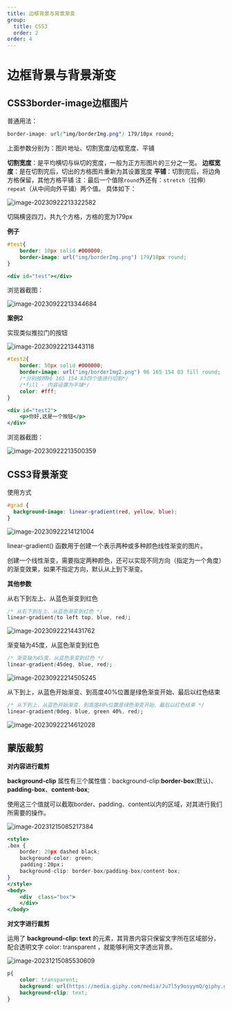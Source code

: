 ```yaml
---
title: 边框背景与背景渐变
group:
  title: CSS3
  order: 2
order: 4
---
```

# 边框背景与背景渐变

## CSS3border-image边框图片

普通用法：

```css
border-image: url("img/borderImg.png") 179/10px round;
```

上面参数分别为：图片地址、切割宽度/边框宽度、平铺

**切割宽度**：是平均横切与纵切的宽度，一般为正方形图片的三分之一宽。
**边框宽度**：是在切割完后，切出的方格图片重新为其设置宽度
**平铺**：切割完后，将边角方格保留，其他方格平铺
注：最后一个值除`round`外还有：`stretch`（拉伸）`repeat`（从中间向外平铺）两个值。
具体如下：

![image-20230922213322582](./CSS_3_border_image.assets/image-20230922213322582.png)

切隔横竖四刀，共九个方格，方格的宽为179px

**例子**

```css
#test{
	border: 10px solid #000000;
 	border-image: url("img/borderImg.png") 179/10px round;
}
```

```jsx | pure
<div id="test"></div>
```

浏览器截图：

![image-20230922213344684](./CSS_3_border_image.assets/image-20230922213344684.png)

**案例2**

实现类似推拉门的按钮

![image-20230922213443118](./CSS_3_border_image.assets/image-20230922213443118.png)

```css
#test2{
	border: 50px solid #000000;
	border-image: url("img/borderImg2.png") 96 165 154 83 fill round;
	/*分别按照96 165 154 83四个值进行切割*/
	/*fill - 内容设置为平铺*/
	color: #fff;
}
```

```jsx | pure
<div id="test2">
	<p>你好,这是一个按钮</p>
</div>
```

浏览器截图：

![image-20230922213500359](./CSS_3_border_image.assets/image-20230922213500359.png)

## CSS3背景渐变

使用方式

```css
#grad {
  background-image: linear-gradient(red, yellow, blue);
}
```

![image-20230922214121004](./CSS_3_border_image.assets/image-20230922214121004.png)

linear-gradient() 函数用于创建一个表示两种或多种颜色线性渐变的图片。

创建一个线性渐变，需要指定两种颜色，还可以实现不同方向（指定为一个角度）的渐变效果，如果不指定方向，默认从上到下渐变。

**其他参数**

从右下到左上、从蓝色渐变到红色

```css
/* 从右下到左上、从蓝色渐变到红色 */
linear-gradient(to left top, blue, red);
```

![image-20230922214431762](./CSS_3_border_image.assets/image-20230922214431762.png)

渐变轴为45度，从蓝色渐变到红色

```css
/* 渐变轴为45度，从蓝色渐变到红色 */
linear-gradient(45deg, blue, red);
```

![image-20230922214505245](./CSS_3_border_image.assets/image-20230922214505245.png)

从下到上，从蓝色开始渐变、到高度40%位置是绿色渐变开始、最后以红色结束

```css
/* 从下到上，从蓝色开始渐变、到高度40%位置是绿色渐变开始、最后以红色结束 */
linear-gradient(0deg, blue, green 40%, red);
```

![image-20230922214612028](./CSS_3_border_image.assets/image-20230922214612028.png)

## 蒙版裁剪

**对内容进行裁剪**

**background-clip** 属性有三个属性值：background-clip:**border-box**(默认)、**padding-box**、**content-box**;

使用这三个值就可以截取border、padding、content以内的区域，对其进行我们所需要的操作。

![image-20231215085217384](./CSS_3_border_image.assets/image-20231215085217384.png)

```jsx | pure
<style>
.box {
    border: 20px dashed black;
    background-color: green;
　　 padding：20px；
    background-clip: border-box/padding-box/content-box;
}
</style>
<body>
    <div  class="box">
    </div>
</body>
```

**对文字进行裁剪**

运用了 **background-clip: text** 的元素，其背景内容只保留文字所在区域部分，配合透明文字 color: transparent ，就能够利用文字透出背景。

![image-20231215085530609](./CSS_3_border_image.assets/image-20231215085530609.png)

```css
p{
	color: transparent;
	background: url(https://media.giphy.com/media/Ju7l5y9osyymQ/giphy.gif) center/cover;
	background-clip: text;
}
```


